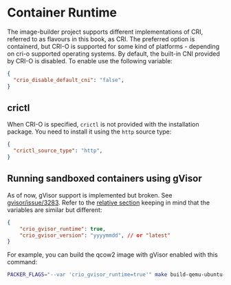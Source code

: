 # Container Runtime

The image-builder project supports different implementations of CRI, referred to as flavours in this book, as CRI. The preferred option is containerd, but CRI-O is supported for some kind of platforms - depending on cri-o supported operating systems. By default, the built-in CNI provided by CRI-O is disabled. To enable use the following variable:

```json
{
  "crio_disable_default_cni": "false",
}
```

## crictl

When CRI-O is specified, `crictl` is not provided with the installation package. You need to install it using the `http` source type:

```json
{
  "crictl_source_type": "http",
}
```

## Running sandboxed containers using gVisor

As of now, gVisor support is implemented but broken. See [gvisor/issue/3283](https://github.com/google/gvisor/issues/3283). Refer to the [relative section](./customizing-containerd.md) keeping in mind that the variables are similar but different:

```json
{
    "crio_gvisor_runtime": true,
    "crio_gvisor_version": "yyyymmdd", // or "latest"
}
```

For example, you can build the qcow2 image with gVisor enabled with this command:

```sh
PACKER_FLAGS="--var 'crio_gvisor_runtime=true'" make build-qemu-ubuntu-2204-crio
```
